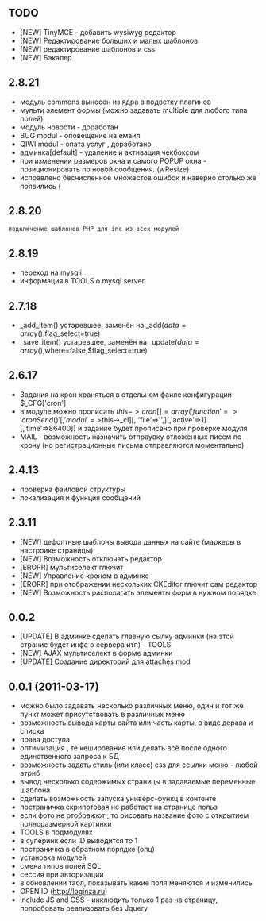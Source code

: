 ## TODO
* [NEW] TinyMCE - добавить wysiwyg редактор
* [NEW] Редактирование больших и малых шаблонов
* [NEW] редактирование шаблонов и css
* [NEW] Бэкапер

## 2.8.21
 - модуль commens вынесен из ядра в подветку плагинов
 - мульти элемент формы (можно задавать multiple для любого типа полей)
 - модуль новости - доработан
 - BUG modul - оповещение на емаил
 - QIWI modul - опата услуг , доработано
 - админка[default] - удаление и активация чекбоксом
 - при изменении размеров окна и самого POPUP окна - позиционировать по новой сообщения. (wResize)
 - исправлено бесчисленное множестов ошибок и наверно столько же появились (

## 2.8.20
	подключение шаблонов PHP для inc из всех модулей

## 2.8.19
 - переход на mysqli
 - информация в TOOLS о mysql server

## 2.7.18
 - _add_item() устаревшее,  заменён на _add($data=array(),$flag_select=true)
 - _save_item() устаревшее,  заменён на _update($data=array(),$where=false,$flag_select=true)

## 2.6.17
 - Задания на крон храняться в отдельном фаиле конфигурации $_CFG['cron'] 
 - в модуле можно прописать $this->cron[] = array('function'=>'cronSend()'[, 'modul'=>$this->_cl][, 'file'=>'',][,'active'=>1][,'time'=>86400]) и задание будет прописано при проверке модуля 
 - MAIL - возможность назначить отпраувку отложенных писем по крону (но регистрационные письма отправляются моментально)

## 2.4.13
 - проверка фаиловой структуры
 - локализация и функция сообщений

## 2.3.11
* [NEW] дефолтные шаблоны вывода данных на сайте (маркеры в настроике страницы)
* [NEW] Возможность отключать редактор
* [ERORR] мультиселект глючит
* [NEW] Управление кроном в админке
* [ERORR] при отображении нескольких CKEditor глючит сам редактор
* [NEW] Возможность располагать элементы форм в нужном порядке

## 0.0.2 
* [UPDATE] В админке сделать главную сылку админки (на этой страние будет инфа о сервера итп) - TOOLS
* [NEW] AJAX мультиселект в форме админки
* [UPDATE] Создание директорий для attaches mod

## 0.0.1 (2011-03-17)

* можно было задавать несколько различных меню, один и тот же пункт может присутствовать в различных меню
* возможность вывода карты сайта или часть карты, в виде дерава и списка
* права доступа
* оптимизация , те кеширование или делать всё после одного единственного запроса к БД
* возможность задать стиль (или класс) css для ссылки меню - любой атриб
* вывод несколько содержимых страницы в задаваемые переменные шаблона 
* сделать возможность запуска универс-функц в контенте
* постраничка скрипотовая не работает на странице польз
* если фото не отображют , то рисовать название фото с открытием полноразмерной картинки
* TOOLS в подмодулях
* в суперинк если ID выводится то 1
* постраничка в обратном порядке (опц)
* установка модулей
* смена типов полей SQL
* сессия при авторизации
* в обновлении табл, показывать какие поля меняются и  изменились
* OPEN ID (http://loginza.ru)
* include JS and CSS - инклюдить только 1 раз на страницу, попробовать реализовать без Jquery

